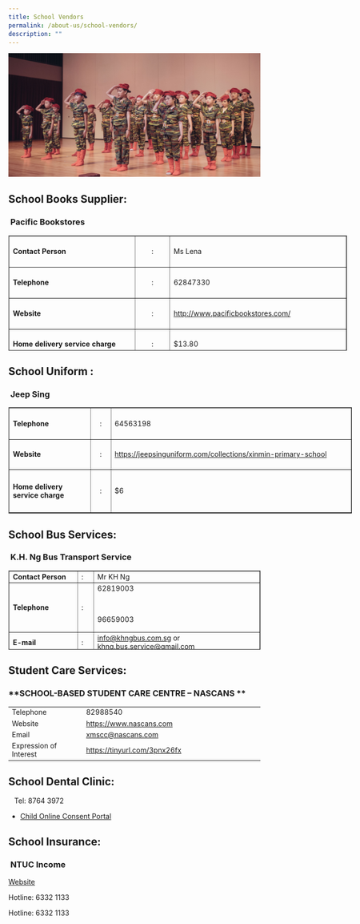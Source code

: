 ```yaml
---
title: School Vendors
permalink: /about-us/school-vendors/
description: ""
---
```

![](/images/Actual-175-e1492362367324.jpg)

School Books Supplier:
----------------------

###  **Pacific Bookstores**

<table style="height: 230px; width: 677px;" border="1"><tbody><tr style="height: 56px;"><td style="width: 250px; height: 56px;"><strong>Contact Person</strong></td><td style="width: 59px; height: 56px; text-align: center;">:</td><td style="width: 346px; height: 56px;">Ms Lena</td></tr><tr style="height: 56px;"><td style="width: 250px; height: 56px;"><strong>Telephone</strong></td><td style="width: 59px; height: 56px; text-align: center;">:</td><td style="width: 346px; height: 56px;">62847330</td></tr><tr style="height: 56px;"><td style="width: 250px; height: 56px;"><strong>Website</strong></td><td style="width: 59px; height: 56px; text-align: center;">:</td><td style="width: 346px; height: 56px;"><a href="http://www.pacificbookstores.com/">http://www.pacificbookstores.com/</a></td></tr><tr style="height: 52.5312px;"><td style="width: 250px; height: 52.5312px;"><strong>Home delivery service charge</strong></td><td style="width: 59px; height: 52.5312px; text-align: center;">:</td><td style="width: 346px; height: 52.5312px;">$13.80</td></tr></tbody></table>

School Uniform :
----------------

###  **Jeep Sing** 

<table style="width: 687px;" border="1"><tbody><tr style="height: 56px;"><td style="width: 156px; height: 56px;"><strong>Telephone</strong></td><td style="width: 28px; height: 56px; text-align: center;">:</td><td style="width: 481px; height: 56px;">64563198</td></tr><tr style="height: 54.0625px;"><td style="width: 156px; height: 54.0625px;"><strong>Website</strong></td><td style="width: 28px; height: 54.0625px; text-align: center;">:</td><td style="width: 481px; height: 54.0625px;"><a href="https://jeepsinguniform.com/collections/xinmin-primary-school">https://jeepsinguniform.com/collections/xinmin-primary-school</a></td></tr><tr style="height: 80px;"><td style="width: 156px; height: 80px;"><strong>Home delivery service charge</strong></td><td style="width: 28px; height: 80px; text-align: center;">:</td><td style="width: 481px; height: 80px;">$6</td></tr></tbody></table>

School Bus Services:
--------------------

###  **K.H. Ng Bus Transport Service**

<table style="height: 158px;" border="1" width="715"><tbody><tr><td style="width: 186px;"><strong>Contact Person</strong></td><td style="width: 34px;">:</td><td style="width: 473px;">Mr KH Ng</td></tr><tr><td style="width: 186px;"><strong>Telephone</strong></td><td style="width: 34px;">:</td><td style="width: 473px;">62819003<p>&nbsp;</p><p>96659003</p></td></tr><tr><td style="width: 186px;"><strong>E-mail</strong></td><td style="width: 34px;">:</td><td style="width: 473px;"><a href="mailto:info@khngbus.com.sg">info@khngbus.com.sg</a> or <a href="mailto:khng.bus.service@gmail.com"><u>khng.bus.service@gmail.com</u></a></td></tr></tbody></table>

Student Care Services:
----------------------

### **SCHOOL-BASED STUDENT CARE CENTRE – NASCANS **

<table><tbody><tr><td width="169">Telephone</td><td width="426">82988540</td></tr><tr><td width="169">Website</td><td width="426"><a href="https://www.nascans.com">https://www.nascans.com</a></td></tr><tr><td width="169">Email</td><td width="426"><a href="mailto:xmscc@nascans.com">xmscc@nascans.com</a></td></tr><tr><td width="169">Expression of Interest</td><td width="426"><a href="https://tinyurl.com/3pnx26fx">https://tinyurl.com/3pnx26fx</a></td></tr></tbody></table>

School Dental Clinic:
---------------------

   Tel: 8764 3972

*   [Child Online Consent Portal](http://Childconsent.hpb.gov.sg)

School Insurance:
-----------------

###  **NTUC Income**

[Website](https://studentgpa.incomegroupins.com.sg)

Hotline: 6332 1133

Hotline: 6332 1133